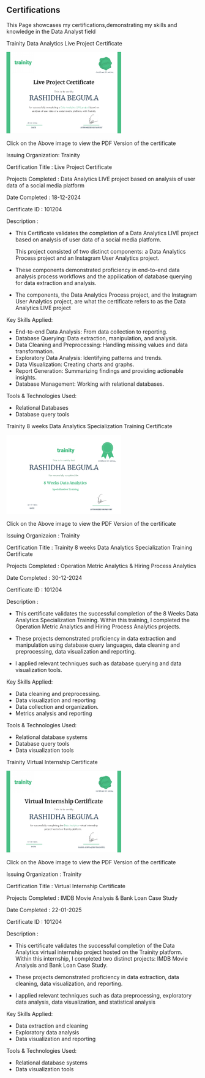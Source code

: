 ## Certifications
This Page showcases my certifications,demonstrating my skills and knowledge in the Data Analyst field

Trainity Data Analytics Live Project Certificate 

<a href="https://drive.google.com/file/d/1a-uPf8tHbXW2SGZI3ff8ypH6PkwtY0_5/view?usp=sharing" target="_blank">
    <img src="https://github.com/RashidhaBegum/Professional-Portfolio/blob/main/Certifications/images/Trainity%20Data%20Analytics%20Live%20Project%20Certificate.jpg?raw=true" alt="Trainity Data Analytics Live Project Certificate" style="width: 300px; height: auto;">
</a>

Click on the Above image to view the PDF Version of the certificate 

Issuing Organization: Trainity

Certification Title : Live Project Certificate

Projects Completed : Data Analytics LIVE project based on analysis of user data of a social media platform

Date Completed : 18-12-2024

Certificate ID : 101204

Description :

- This Certificate validates the completion of a Data Analytics LIVE project based on analysis of user data of a social media platform.

  This project consisted of two distinct components: a Data Analytics Process project and an Instagram User Analytics project. 

- These components demonstrated proficiency in end-to-end data analysis process workflows and the appilication of database querying for data extraction and analysis. 

- The components, the Data Analytics Process project, and the lnstagram User Analytics project, are what the certificate refers to as the Data Analytics LIVE project

Key Skills Applied: 
- End-to-end Data
  Analysis: From data collection to reporting.
- Database Querying: Data extraction, manipulation, and analysis.
- Data Cleaning and Preprocessing: Handling missing values and data transformation.
- Exploratory Data Analysis: ldentifying patterns and trends.
- Data Visualization: Creating charts and graphs.
- Report Generation: Summarizing findings and providing actionable insights.
- Database Management: Working with relational databases.

Tools & Technologies Used:
- Relational Databases
- Database query tools

Trainity 8 weeks Data Analytics Specialization Training Certificate

<a href="https://drive.google.com/file/d/1m35fdfIHbVC4UYnuMUzWy-h7Bfdr1S5U/view?usp=sharing">
    <img src="https://github.com/RashidhaBegum/Professional-Portfolio/blob/main/Certifications/images/Trainity%208%20weeks%20Data%20Analytics%20Specialization%20Training%20Certificate%20.jpg?raw=true" alt="Trainity 8 weeks Data Analytics Specialization Training Certificate" style="width: 300px; height: auto;">
</a>

Click on the Above image to view the PDF Version of the certificate

Issuing Organizaion : Trainity

Certification Title : Trainity 8 weeks Data Analytics Specialization Training Certificate 

Projects Completed : Operation Metric Analytics & Hiring Process Analytics

Date Completed : 30-12-2024

Certificate ID : 101204

Description :

- This certificate validates the successful completion of the 8 Weeks Data Analytics Specialization Training. Within this training, I completed the Operation Metric Analytics
  and Hiring Process Analytics projects. 

- These projects demonstrated proficiency in data extraction and manipulation using database query languages, data cleaning and preprocessing, data visualization and 
  reporting.

- l applied relevant techniques such as database querying and data visualization tools.

Key Skills Applied:

- Data cleaning and preprocessing.
- Data visualization and reporting
- Data collection and organization.
- Metrics analysis and reporting

Tools & Technologies Used:

- Relational database systems
- Database query tools
- Data visualization tools

Trainity Virtual Internship Certificate

<a href="https://drive.google.com/file/d/1R8AYDc762cT9iKsYrY5I8O0AOfFMd843/view?usp=sharing">
    <img src="https://github.com/RashidhaBegum/Professional-Portfolio/blob/main/Certifications/images/Trainity%20Virtual%20Internship%20Certificate.jpg?raw=true" style="width: 300px; height: auto;">
</a>

Click on the Above image to view the PDF Version of the certificate 

Issuing Organization : Trainity 

Certification Title : Virtual Internship Certificate

Projects Completed : IMDB Movie Analysis & Bank Loan Case Study

Date Completed : 22-01-2025

Certificate ID : 101204

Description :

- This certificate validates the successful completion of the Data Analytics virtual internship project hosted on the Trainity platform. Within this internship, I completed 
  two distinct projects: IMDB Movie Analysis and Bank Loan Case Study.

- These projects demonstrated proficiency in data extraction, data cleaning, data visualization, and reporting. 

- I applied relevant techniques such as data preprocessing, exploratory data analysis, data visualization, and statistical analysis

Key Skills Applied:
- Data extraction and cleaning
- Exploratory data analysis
- Data visualization and reporting

Tools & Technologies Used:
- Relational database systems
- Data visualization tools
